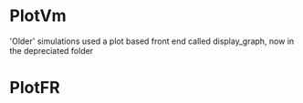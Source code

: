 # PlotVm


'Older' simulations used a plot based front end called display_graph, now in the depreciated folder

# PlotFR


